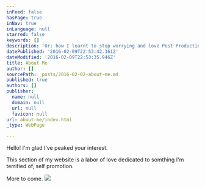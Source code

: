 ```yaml
---
inFeed: false
hasPage: true
inNav: true
inLanguage: null
starred: false
keywords: []
description: 'Or: how I learnt to stop worrying and love Post Production.'
datePublished: '2016-02-09T22:53:42.361Z'
dateModified: '2016-02-09T22:53:35.946Z'
title: About Me
author: []
sourcePath: _posts/2016-02-02-about-me.md
published: true
authors: []
publisher:
  name: null
  domain: null
  url: null
  favicon: null
url: about-me/index.html
_type: WebPage

---
```

Hello! I'm glad I've peaked your interest.

This section of my website is a labor of love dedicated to somthing I'm terrified of, self promotion.

More to come.
![](https://the-grid-user-content.s3-us-west-2.amazonaws.com/02ce4dba-413f-456d-9762-dc6273147184.jpg)